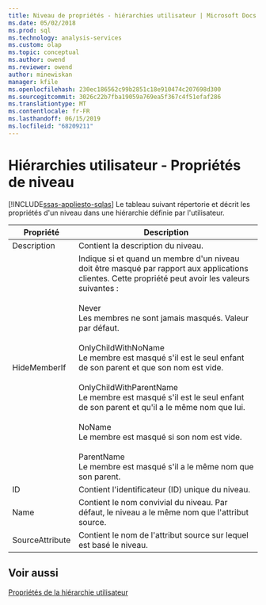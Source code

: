 ```yaml
---
title: Niveau de propriétés - hiérarchies utilisateur | Microsoft Docs
ms.date: 05/02/2018
ms.prod: sql
ms.technology: analysis-services
ms.custom: olap
ms.topic: conceptual
ms.author: owend
ms.reviewer: owend
author: minewiskan
manager: kfile
ms.openlocfilehash: 230ec186562c99b2851c18e910474c207698d300
ms.sourcegitcommit: 3026c22b7fba19059a769ea5f367c4f51efaf286
ms.translationtype: MT
ms.contentlocale: fr-FR
ms.lasthandoff: 06/15/2019
ms.locfileid: "68209211"
---
```

# <a name="user-hierarchies---level-properties"></a>Hiérarchies utilisateur - Propriétés de niveau
[!INCLUDE[ssas-appliesto-sqlas](../../includes/ssas-appliesto-sqlas.md)]
  Le tableau suivant répertorie et décrit les propriétés d'un niveau dans une hiérarchie définie par l'utilisateur.  
  
|Propriété|Description|  
|--------------|-----------------|  
|Description|Contient la description du niveau.|  
|HideMemberIf|Indique si et quand un membre d'un niveau doit être masqué par rapport aux applications clientes. Cette propriété peut avoir les valeurs suivantes :<br /><br /> Never<br /> Les membres ne sont jamais masqués. Valeur par défaut.<br /><br /> OnlyChildWithNoName<br /> Le membre est masqué s'il est le seul enfant de son parent et que son nom est vide.<br /><br /> OnlyChildWithParentName<br /> Le membre est masqué s'il est le seul enfant de son parent et qu'il a le même nom que lui.<br /><br /> NoName<br /> Le membre est masqué si son nom est vide.<br /><br /> ParentName<br /> Le membre est masqué s'il a le même nom que son parent.|  
|ID|Contient l'identificateur (ID) unique du niveau.|  
|Name|Contient le nom convivial du niveau. Par défaut, le niveau a le même nom que l'attribut source.|  
|SourceAttribute|Contient le nom de l'attribut source sur lequel est basé le niveau.|  
  
## <a name="see-also"></a>Voir aussi  
 [Propriétés de la hiérarchie utilisateur](../../analysis-services/multidimensional-models-olap-logical-dimension-objects/user-hierarchies-properties.md)  
  
  
